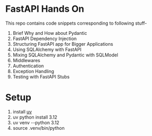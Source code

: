 # FastAPI Hands On

This repo contains code snippets corresponding to following stuff-
1. Brief Why and How about Pydantic
2. FastAPI Dependency Injection
3. Structuring FastAPI app for Bigger Applications
4. Using SQLAlchemy with FastAPI
5. Mixing SQLAlchemy and Pydantic with SQLModel
6. Middlewares
7. Authentication
8. Exception Handling
9. Testing with FastAPI Stubs

# Setup

1. install [uv](https://docs.astral.sh/uv/)
2. uv python install 3.12
3. uv venv --python 3.12
4. source .venv/bin/python
